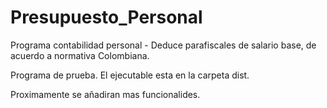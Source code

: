 # Presupuesto_Personal
Programa contabilidad personal - Deduce parafiscales de salario base, de acuerdo a normativa Colombiana. 

Programa de prueba. El ejecutable esta en la carpeta dist. 

Proximamente se añadiran mas funcionalides. 
